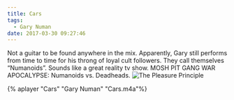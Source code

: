 ```yaml
---
title: Cars
tags:
  - Gary Numan
date: 2017-03-30 09:27:46
---
```

Not a guitar to be found anywhere in the mix. Apparently, Gary still performs from time to time for his throng of loyal cult followers. They call themselves “Numanoids”. Sounds like a great reality tv show. MOSH PIT GANG WAR APOCALYPSE: Numanoids vs. Deadheads.
![The Pleasure Principle](The-Pleasure-Principle.jpg)

{% aplayer "Cars" "Gary Numan" "Cars.m4a"%}
